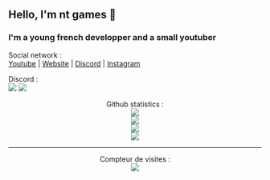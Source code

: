 ## Hello, I'm nt games  👋

### I'm a young french developper and a small youtuber 

<p align="centre">
  Social network :<br>
  <a href="https://www.youtube.com/c/nt-games-ytb">Youtube</a> |
  <a href="http://nt-games-site.000webhostapp.com/">Website</a> |
  <a href="https://discord.com/invite/nk22HmUDJC">Discord</a> |
  <a href="https://www.instagram.com/nicolas__tr/ ">Instagram</a>
</p>

<p align="centre">
  Discord :<br>
  <img src="https://lanyard-profile-readme.vercel.app/api/414544260956946432">
  <img src="https://lanyard-profile-readme.vercel.app/api/714791613980737537">
</p>

<p align="center">
  Github statistics :<br>
  <img src="https://github-readme-streak-stats.herokuapp.com/?user=nt-games-ytb&theme=dark&hide_border=true">
  <br>
  <img src="https://github-readme-stats.vercel.app/api?username=nt-games-ytb&include_all_commits=true&show_icons=true&hide_border=true&hide_title=true&count_private=true&theme=dark">
  <br>
  <img src="https://github-readme-stats.vercel.app/api/top-langs/?username=nt-games-ytb&layout=compact&count_private=true&langs_count=12&hide_border=true&theme=dark">
  <br>
  <img src="https://lanyard-profile-readme.vercel.app/api/714791613980737537">
</p>

---  

<p align="center"> 
  Compteur de visites :<br>
  <img src="https://profile-counter.glitch.me/nt-games-ytb/count.svg" />
</p>
